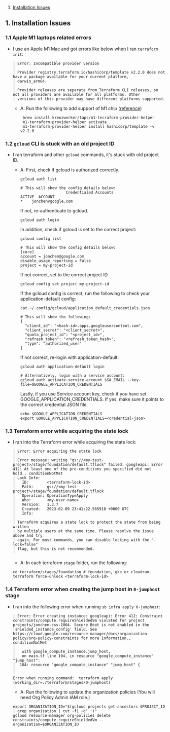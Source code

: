 1. [Installation Issues](#InstallationIssues)

##  1. <a name='InstallationIssues'></a>Installation Issues

### 1.1 Apple M1 laptops related errors
- I use an Apple M1 Mac and got errors like below when I ran `terraform init`:
  ```
  │ Error: Incompatible provider version
  │
  │ Provider registry.terraform.io/hashicorp/template v2.2.0 does not have a package available for your current platform,
  │ darwin_arm64.
  │
  │ Provider releases are separate from Terraform CLI releases, so not all providers are available for all platforms. Other
  │ versions of this provider may have different platforms supported.
  ```
  - A: Run the following to add support of M1 chip ([reference](https://kreuzwerker.de/en/post/use-m1-terraform-provider-helper-to-compile-terraform-providers-for-mac-m1))
    ```
     brew install kreuzwerker/taps/m1-terraform-provider-helper
     m1-terraform-provider-helper activate
     m1-terraform-provider-helper install hashicorp/template -v v2.2.0
    ```

### 1.2 `gcloud` CLI is stuck with an old project ID
- I ran terraform and other `gcloud` commands, it's stuck with old project ID.
  - A: First, check if gcloud is authorized correctly.
    ```
    gcloud auth list

    # This will show the config details below:
                        Credentialed Accounts
    ACTIVE  ACCOUNT
    *    jonchen@google.com
    ```

    If not, re-authenticate to gcloud.
    ```
    gcloud auth login
    ```

    In addition, check if gcloud is set to the correct project:
    ```
    gcloud config list

    # This will show the config details below:
    [core]
    account = jonchen@google.com
    disable_usage_reporting = False
    project = my-project-id
    ```

    If not correct, set to the correct project ID.
    ```
    gcloud config set project my-project-id
    ```

    If the gcloud config is correct, run the following to check your application-default config:
    ```
    cat ~/.config/gcloud/application_default_credentials.json

    # This will show the following:
    {
      "client_id": "<hash-id>.apps.googleusercontent.com",
      "client_secret": "<client_secret>",
      "quota_project_id": "<project_id>",
      "refresh_token": "<refresh_token_hash>",
      "type": "authorized_user"
    }
    ```

    If not correct, re-login with application-default:
    ```
    gcloud auth application-default login

    # Alternatively, login with a service account:
    gcloud auth activate-service-account $SA_EMAIL --key-file=$GOOGLE_APPLICATION_CREDENTIALS
    ```

    Lastly, if you use Service account key, check if you have set GOOGLE_APPLICATION_CREDENTIALS.
    If yes, make sure it points to the correct credential JSON file.
    ```
    echo $GOOGLE_APPLICATION_CREDENTIALS
    export GOOGLE_APPLICATION_CREDENTIALS=<credential-json>
    ```

### 1.3 Terraform error while acquiring the state lock
- I ran into the Terraform error while acquiring the state lock:
  ```
  │ Error: Error acquiring the state lock
  │
  │ Error message: writing "gs://<my-test-project>/stage/foundation/default.tflock" failed: googleapi: Error 412: At least one of the pre-conditions you specified did not hold., conditionNotMet
  │ Lock Info:
  │   ID:        <terraform-lock-id>
  │   Path:      gs://<my-test-project>/stage/foundation/default.tflock
  │   Operation: OperationTypeApply
  │   Who:       <my-user-name>
  │   Version:   1.3.7
  │   Created:   2023-02-09 23:41:22.565918 +0000 UTC
  │   Info:
  │
  │ Terraform acquires a state lock to protect the state from being written
  │ by multiple users at the same time. Please resolve the issue above and try
  │ again. For most commands, you can disable locking with the "-lock=false"
  │ flag, but this is not recommended.
  ╵
  ```

  - A: In each terraform `stage` folder, run the following:
  ```
  cd terraform/stages/foundation # foundation, gke or cloudrun.
  terraform force-unlock <terraform-lock-id>
  ```

### 1.4 Terraform error when creating the jump host in `0-jumphost` stage

- I ran into the following error when running `sb infra apply 0-jumphost`:
  ```
  │ Error: Error creating instance: googleapi: Error 412: Constraint constraints/compute.requireShieldedVm violated for project projects/jonchen-css-1004. Secure Boot is not enabled in the 'shielded_instance_config' field. See https://cloud.google.com/resource-manager/docs/organization-policy/org-policy-constraints for more information., conditionNotMet
  │
  │   with google_compute_instance.jump_host,
  │   on main.tf line 104, in resource "google_compute_instance" "jump_host":
  │  104: resource "google_compute_instance" "jump_host" {
  │
  ╵
  Error when running command:  terraform apply   (working_dir=./terraform/stages/0-jumphost)
  ```

  - A: Run the following to update the organization policies (You will need Org Policy Admin IAM role.)
  ```
  export ORGANIZATION_ID="$(gcloud projects get-ancestors $PROJECT_ID | grep organization | cut -f1 -d' ')"
  gcloud resource-manager org-policies delete constraints/compute.requireShieldedVm --organization=$ORGANIZATION_ID
  ```
